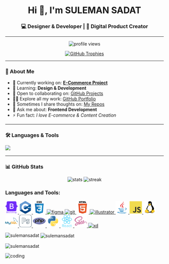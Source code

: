 <h1 align="center">Hi 👋, I'm SULEMAN SADAT</h1>
<h3 align="center">💻 Designer & Developer | 🎨 Digital Product Creator</h3>

---

<p align="center">
  <img src="https://komarev.com/ghpvc/?username=sulemansadat&label=Profile%20views&color=0e75b6&style=flat" alt="profile views" />
</p>

<p align="center">
  <a href="https://github.com/ryo-ma/github-profile-trophy">
    <img src="https://github-profile-trophy.vercel.app/?username=sulemansadat&theme=gruvbox&row=1&column=6&margin-w=10&margin-h=10" alt="GitHub Trophies" />
  </a>
</p>

---

### 🚀 About Me  
- 🔭 Currently working on: [**E-Commerce Project**](https://sulemansadat.github.io/eCommerce/)  
- 🌱 Learning: **Design & Development**  
- 👯 Open to collaborating on: [GitHub Projects](https://github.com/SulemanSadat/)  
- 👨‍💻 Explore all my work: [GitHub Portfolio](https://github.com/SulemanSadat/)  
- 📝 Sometimes I share thoughts on: [My Repos](https://github.com/SulemanSadat/)  
- 💬 Ask me about: **Frontend Development**  
- ⚡ Fun fact: *I love E-commerce & Content Creation*  

---

### 🛠️ Languages & Tools  
<p align="left">
  <img src="https://skillicons.dev/icons?i=html,css,js,react,nodejs,tailwind,figma,git,github,flutter,python,mysql" />
</p>

---

### 📊 GitHub Stats  
<p align="center">
  <img src="https://github-readme-stats.vercel.app/api?username=sulemansadat&show_icons=true&theme=radical" alt="stats" height="160"/>
  <img src="https://github-readme-streak-stats.herokuapp.com/?user=sulemansadat&theme=radical" alt="streak" height="160"/>
</p>



<h3 align="left">Languages and Tools:</h3>
<p align="left"> <a href="https://getbootstrap.com" target="_blank" rel="noreferrer"> <img src="https://raw.githubusercontent.com/devicons/devicon/master/icons/bootstrap/bootstrap-plain-wordmark.svg" alt="bootstrap" width="40" height="40"/> </a> <a href="https://www.w3schools.com/cpp/" target="_blank" rel="noreferrer"> <img src="https://raw.githubusercontent.com/devicons/devicon/master/icons/cplusplus/cplusplus-original.svg" alt="cplusplus" width="40" height="40"/> </a> <a href="https://www.w3schools.com/css/" target="_blank" rel="noreferrer"> <img src="https://raw.githubusercontent.com/devicons/devicon/master/icons/css3/css3-original-wordmark.svg" alt="css3" width="40" height="40"/> </a> <a href="https://www.figma.com/" target="_blank" rel="noreferrer"> <img src="https://www.vectorlogo.zone/logos/figma/figma-icon.svg" alt="figma" width="40" height="40"/> </a> <a href="https://git-scm.com/" target="_blank" rel="noreferrer"> <img src="https://www.vectorlogo.zone/logos/git-scm/git-scm-icon.svg" alt="git" width="40" height="40"/> </a> <a href="https://www.w3.org/html/" target="_blank" rel="noreferrer"> <img src="https://raw.githubusercontent.com/devicons/devicon/master/icons/html5/html5-original-wordmark.svg" alt="html5" width="40" height="40"/> </a> <a href="https://www.adobe.com/in/products/illustrator.html" target="_blank" rel="noreferrer"> <img src="https://www.vectorlogo.zone/logos/adobe_illustrator/adobe_illustrator-icon.svg" alt="illustrator" width="40" height="40"/> </a> <a href="https://www.java.com" target="_blank" rel="noreferrer"> <img src="https://raw.githubusercontent.com/devicons/devicon/master/icons/java/java-original.svg" alt="java" width="40" height="40"/> </a> <a href="https://developer.mozilla.org/en-US/docs/Web/JavaScript" target="_blank" rel="noreferrer"> <img src="https://raw.githubusercontent.com/devicons/devicon/master/icons/javascript/javascript-original.svg" alt="javascript" width="40" height="40"/> </a> <a href="https://www.linux.org/" target="_blank" rel="noreferrer"> <img src="https://raw.githubusercontent.com/devicons/devicon/master/icons/linux/linux-original.svg" alt="linux" width="40" height="40"/> </a> <a href="https://www.mysql.com/" target="_blank" rel="noreferrer"> <img src="https://raw.githubusercontent.com/devicons/devicon/master/icons/mysql/mysql-original-wordmark.svg" alt="mysql" width="40" height="40"/> </a> <a href="https://www.photoshop.com/en" target="_blank" rel="noreferrer"> <img src="https://raw.githubusercontent.com/devicons/devicon/master/icons/photoshop/photoshop-line.svg" alt="photoshop" width="40" height="40"/> </a> <a href="https://www.php.net" target="_blank" rel="noreferrer"> <img src="https://raw.githubusercontent.com/devicons/devicon/master/icons/php/php-original.svg" alt="php" width="40" height="40"/> </a> <a href="https://www.python.org" target="_blank" rel="noreferrer"> <img src="https://raw.githubusercontent.com/devicons/devicon/master/icons/python/python-original.svg" alt="python" width="40" height="40"/> </a> <a href="https://reactjs.org/" target="_blank" rel="noreferrer"> <img src="https://raw.githubusercontent.com/devicons/devicon/master/icons/react/react-original-wordmark.svg" alt="react" width="40" height="40"/> </a> <a href="https://sass-lang.com" target="_blank" rel="noreferrer"> <img src="https://raw.githubusercontent.com/devicons/devicon/master/icons/sass/sass-original.svg" alt="sass" width="40" height="40"/> </a> <a href="https://www.adobe.com/products/xd.html" target="_blank" rel="noreferrer"> <img src="https://cdn.worldvectorlogo.com/logos/adobe-xd.svg" alt="xd" width="40" height="40"/> </a> </p>

<p><img align="left" src="https://github-readme-stats.vercel.app/api/top-langs?username=sulemansadat&show_icons=true&locale=en&layout=compact" alt="sulemansadat" /></p>

<p>&nbsp;<img align="center" src="https://github-readme-stats.vercel.app/api?username=sulemansadat&show_icons=true&locale=en" alt="sulemansadat" /></p>

<p><img align="center" src="https://github-readme-streak-stats.herokuapp.com/?user=sulemansadat&" alt="sulemansadat" /></p>
<img align='left' alt='coding' width='300'  src="https://cdn.dribbble.com/users/1019864/screenshots/3079099/media/9e5055da2ee6c899aab9403ceb7d0dc3.gif">
